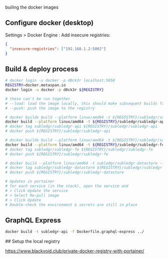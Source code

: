 

builing the docker images

## Configure docker (desktop)

Settings > Docker Engine : Add insecure registries:
```json
{
  "insecure-registries": ["192.168.1.2:5002"]
}
```

## Build & deploy process
```bash
# docker login -u docker -p d0ck3r localhost:5050
REGISTRY=docker.metaspan.io
docker login -u docker -p d0ck3r ${REGISTRY}

# these can't be run together
# --load: load the image locally, this should make subsequent builds faster
# --push: push the image to the registry

# docker buildx build --platform linux/amd64 -t ${REGISTRY}/subledgr/subledgr-api -f Dockerfile.api --push ../.
docker build --platform linux/amd64 -t ${REGISTRY}/subledgr/subledgr-api:latest -f Dockerfile.api --push ../.
# docker tag subledgr/subledgr-api ${REGISTRY}/subledgr/subledgr-api
# docker push ${REGISTRY}/subledgr/subledgr-api

# docker buildx build --platform linux/amd64 -t ${REGISTRY}/subledgr/subledgr-fe -f Dockerfile.frontend --push ../.
docker build --platform linux/amd64 -t ${REGISTRY}/subledgr/subledgr-fe:latest -f Dockerfile.frontend --push ../.
# docker tag subledgr/subledgr-fe ${REGISTRY}/subledgr/subledgr-fe
# docker push ${REGISTRY}/subledgr/subledgr-fe

# docker build --platform linux/amd64 -t subledgr/subledgr-datastore -f Dockerfile.postgres ../.
# docker tag subledgr/subledgr-datastore ${REGISTRY}/subledgr/subledgr-datastore
# docker push ${REGISTRY}/subledgr/subledgr-datastore

# Updates in portainer
# for each service (in the stack), open the service and 
# > Click Update the service
# > Select Re-pull image
# > Click Update
# Double-check the environment & secrets are still in place

```

## GraphQL Express
```bash
docker build -t subledgr-api -f Dockerfile.graphql-express ../
```

## Setup the local registry

https://www.blackvoid.club/private-docker-registry-with-portainer/

